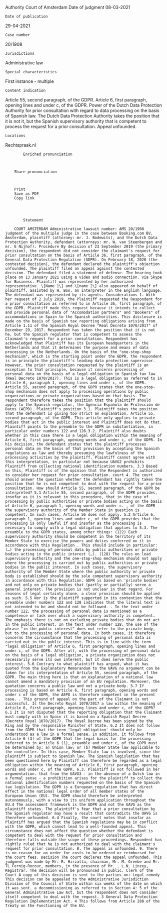 Authority
    Court of Amsterdam
    Date of judgment
    08-03-2021

    Date of publication
    
29-04-2021

    Case number
    
20/1908

    
    Jurisdictions
    
Administrative law
    
    Special characteristics
    
First instance - multiple
    
    Content indication
    
Article 55, second paragraph, of the GDPR. Article 6, first paragraph, opening lines and under c, of the GDPR. Power of the Dutch Data Protection Authority for prior consultation with regard to data processing on the basis of Spanish law. The Dutch Data Protection Authority takes the position that it is not it, but the Spanish supervisory authority that is competent to process the request for a prior consultation. Appeal unfounded.

    Locations
    
Rechtspraak.nl
    
        
        
            Enriched pronunciation
        

    
        Share pronunciation
        
    
    
        Print
        Save as PDF
        Copy link

    

        
            Statement
        
        COURT AMSTERDAM Administrative lawsuit number: AMS 20/1908 judgment of the multiple judge in the case between Booking.com BV, Amsterdam, plaintiff (attorney: mr. J. Bodewits), and the Dutch Data Protection Authority, defendant (attorneys: mr. W. van Steenbergen and mr. E Nijhof). Procedure By decision of 23 September 2019 (the primary decision), the respondent did not consider the claimant's request for prior consultation on the basis of Article 36, first paragraph, of the General Data Protection Regulation (GDPR). On February 18, 2020 (the contested decision), the defendant declared the plaintiff's objection unfounded. The plaintiff filed an appeal against the contested decision. The defendant filed a statement of defense. The hearing took place on 13 January 2021 using a video and audio connection. via Skype for Business. Plaintiff was represented by her authorized representative. \[Name 1\] and \[name 2\] also appeared on behalf of plaintiff, assisted by H. Bos, an interpreter in the English language. The defendant was represented by its agents. Considerations 1. With her request of 2 July 2019, the Plaintiff requested the Respondent for a prior consultation as referred to in Article 36, first paragraph, of the GDPR. Plaintiff made this request because it intends to collect and provide personal data of "Accomodation partners" and "Bookers" of accommodations in Spain to the Spanish authorities. This disclosure is made on the basis of Spanish tax reporting obligations arising from Article 1.11 of the Spanish Royal Decree "Real Decreto 1070/2017" of December 29, 2017. Respondent has taken the position that it is not he, but the Spanish regulator that is competent to assess the Claimant's request for a prior consultation. Respondent has acknowledged that Plaintiff has its European headquarters in the Netherlands and that it determines the purpose and means of data processing in the Netherlands. On the basis of the "one-stop-shop mechanism", which is the starting point under the GDPR, the respondent is in principle the plaintiff's leading data protection supervisor. However, the prior consultation requested by the plaintiff is an exception to that principle, because it concerns processing of personal data on the basis of a legal obligation in Spanish tax law (Real Decreto 1070/2017). This is a legal obligation as referred to in Article 6, paragraph 1, opening lines and under c, of the GDPR. Article 55, second paragraph, of the GDPR states that the one-stop-shop mechanism does not apply to processing operations by public organizations or private organizations based on that basis. The respondent therefore takes the position that the plaintiff should apply to the Spanish regulator, the Agencia Española de Protección de Datos (AEPD). Plaintiff's position 3.1. Plaintiff takes the position that the defendant is giving too strict an explanation. Article 55, second paragraph, of the GDPR. This article only applies to private bodies that act in the public interest and Plaintiff does not do that. Plaintiff points to the preamble to the GDPR in substantiation, in particular under numbers 122 and 128.3.2. Plaintiff also doubts whether in this case there is a legal obligation within the meaning of Article 6, first paragraph, opening words and under c, of the GDPR. In his decision, the defendant states that the plaintiff processes personal data on the basis of that provision by accepting the Spanish regulations as law and thereby presuming the lawfulness of the processing activities by the plaintiff. Plaintiff cannot agree with this interpretation, in particular not because UAVG2 prohibits Plaintiff from collecting national identification numbers. 3.3 Based on this, Plaintiff is of the opinion that the Respondent is authorized to consider her request for prior consultation. court 4. The court should answer the question whether the defendant has rightly taken the position that he is not competent to deal with the request for a prior consultation. How should Article 55, second paragraph, of the GDPR be interpreted? 5.1 Article 55, second paragraph, of the GDPR provides, insofar as it is relevant in this procedure, that in the case of processing by public authorities or private bodies acting on the basis of Article 6, paragraph 1, opening words and under c. , of the GDPR the supervisory authority of the Member State in question is competent. In such cases, Article 56 does not apply. 5.2 Article 6, paragraph 1, opening lines and under c, of the GDPR provides that the processing is only lawful if and insofar as the processing is necessary to comply with a legal obligation that applies to 5.3. The preamble to the GDPR states, among other things: (122) Each supervisory authority should be competent in the territory of its Member State to exercise the powers and duties conferred on it in accordance with this Regulation . This should include in particular: (…) the processing of personal data by public authorities or private bodies acting in the public interest (…). (128) The rules on lead supervisory authority and the one-stop-shop mechanism should not apply where the processing is carried out by public authorities or private bodies in the public interest. In such cases, the supervisory authority of the Member State where the public authority or private body is established should be the sole competent supervisory authority in accordance with this Regulation. GDPR is based on 'private bodies' and not only on private bodies that (partly or partially) serve a general interest. The provision is not unclear in that regard. For reasons of legal certainty alone, a clear provision should be applied as such. 5.5 Nor is the plaintiff supported in its contention that the preamble under numbers 122 and 128 indicates that the literal text is not intended to be and should not be followed. . In the text under number 122, the processing of personal data is mentioned as a competence or task over which a supervisory authority is competent. The emphasis there is not on excluding private bodies that do not act in the public interest. In the text under number 128, the use of the phrase "in the public interest" does not refer to the private body, but to the processing of personal data. In both cases, it therefore concerns the circumstance that the processing of personal data is carried out in the public interest. This is in line with the term "legal obligation" of Article 6, first paragraph, opening lines and under c, of the GDPR. After all, with the processing of personal data on the basis of a legal obligation, a private organization does not necessarily serve its own interest, but it does serve the public interest. 5.6 Contrary to what plaintiff has argued, what it has quoted from the Explanatory Memorandum to the UAVG no argument can be taken for its interpretation of Article 55, second paragraph, of the GDPR. The main thing here is that an explanation of a national law cannot amend a mandatory provision of an EU regulation. Moreover, the quotation concerns a public law and not a private body. 5.7 If processing is based on Article 6, first paragraph, opening words and under c of the GDPR, the AEPD is therefore competent in the present case. . This ground of appeal on the part of the Claimant is not successful. Is the Decreto Royal 1070/2017 a law within the meaning of Article 6, first paragraph, opening lines and under c, of the GDPR? 6.1 It is not disputed that the reporting obligation that the Claimant must comply with in Spain it is based on a Spanish Royal Decree (Decreto Royal 1070/2017). The Royal Decree has been signed by the King and by the responsible Minister of State. 6.2 It does not follow from the GDPR that the term 'legal obligation' should only be understood as a law in a formal sense. In addition, it follows from Article 6 (3) of the GDPR that the legal basis for the processing referred to in Article 6 (1), preamble and under c, of the GDPR must be determined by: a) Union law; or (b) Member State law applicable to the controller. In this case, Member State law is involved, since the plaintiff is subject to Spanish law. The Spanish legislation that has been questioned here by Plaintiff can therefore be regarded as a legal obligation within the meaning of Article 6, first paragraph, opening words and under c, of the GDPR. 6.3. Plaintiff is not followed in her argumentation. that from the UAVG3 - in the absence of a Dutch law in a formal sense - a prohibition arises for the plaintiff to collect the national identification numbers requested on the basis of the Spanish tax legislation. The GDPR is a European regulation that has direct effect in the national legal order of all member states of the European Union (EU). The GDPR should therefore be interpreted autonomously, with a view to its uniform application throughout the EU.4 The assessment framework is the GDPR and not the UAVG as the plaintiff states. The plaintiff's fear that a prior consultation by the Spanish regulator may have a result that contradicts the UAVG is therefore unfounded. 6.4 Finally, the court notes that insofar as Plaintiff has argued that the Spanish regulations may be in conflict with the GDPR, which cannot lead to a well-founded appeal. This circumstance does not affect the question whether the defendant is competent to deal with the request for prior consultation and therefore falls outside the scope of these proceedings. Respondent has rightly ruled that he is not authorized to deal with the claimant's request for prior consultation. 8. The appeal is unfounded. 9. There is no reason for an order for costs to be ordered or reimbursed for the court fees. Decision The court declares the appeal unfounded. This judgment was made by Mr. R. Hirzalla, chairman, Mr. M. Greebe and Mr. TL Fernig-Rocour, members, in the presence of Mr. . L.N. Linzey, Registrar. The decision will be pronounced in public. Clerk of the Court A copy of this decision is sent to the parties on: Legal remedy This decision can be appealed to the Administrative Jurisdiction Division of the Council of State within six weeks of the date on which it was sent. a decommissioning as referred to in Section 4: 5 of the General Administrative Law Act, but the respondent does not consider itself competent to deal with the request. 3 General Data Protection Regulation Implementation Act. 4 This follows from Article 288 of the Treaty on the Functioning of the EU.
